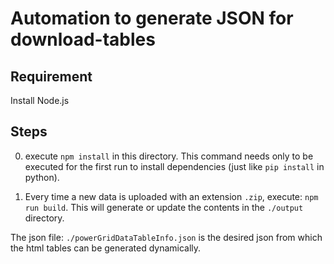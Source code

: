 # Automation to generate JSON for download-tables

## Requirement

Install Node.js

## Steps

0. execute `npm install` in this directory. This command needs only to be executed for the first run to install dependencies (just like `pip install` in python).

1. Every time a new data is uploaded with an extension `.zip`, execute: `npm run build`. This will generate or update the contents in the `./output` directory.

The json file: `./powerGridDataTableInfo.json` is the desired json from which the html tables can be generated dynamically.
